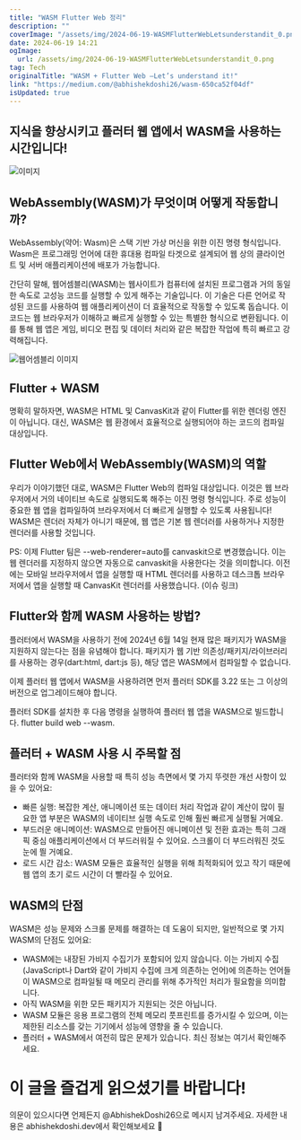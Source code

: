 ```yaml
---
title: "WASM Flutter Web 정리"
description: ""
coverImage: "/assets/img/2024-06-19-WASMFlutterWebLetsunderstandit_0.png"
date: 2024-06-19 14:21
ogImage: 
  url: /assets/img/2024-06-19-WASMFlutterWebLetsunderstandit_0.png
tag: Tech
originalTitle: "WASM + Flutter Web —Let’s understand it!"
link: "https://medium.com/@abhishekdoshi26/wasm-650ca52f04df"
isUpdated: true
---
```






## 지식을 향상시키고 플러터 웹 앱에서 WASM을 사용하는 시간입니다!

![이미지](/assets/img/2024-06-19-WASMFlutterWebLetsunderstandit_0.png)

## WebAssembly(WASM)가 무엇이며 어떻게 작동합니까?

WebAssembly(약어: Wasm)은 스택 기반 가상 머신을 위한 이진 명령 형식입니다. Wasm은 프로그래밍 언어에 대한 휴대용 컴파일 타겟으로 설계되어 웹 상의 클라이언트 및 서버 애플리케이션에 배포가 가능합니다.

<div class="content-ad"></div>

간단히 말해, 웹어셈블리(WASM)는 웹사이트가 컴퓨터에 설치된 프로그램과 거의 동일한 속도로 고성능 코드를 실행할 수 있게 해주는 기술입니다. 이 기술은 다른 언어로 작성된 코드를 사용하여 웹 애플리케이션이 더 효율적으로 작동할 수 있도록 돕습니다. 이 코드는 웹 브라우저가 이해하고 빠르게 실행할 수 있는 특별한 형식으로 변환됩니다. 이를 통해 웹 앱은 게임, 비디오 편집 및 데이터 처리와 같은 복잡한 작업에 특히 빠르고 강력해집니다.

![웹어셈블리 이미지](/assets/img/2024-06-19-WASMFlutterWebLetsunderstandit_1.png)

## Flutter + WASM

명확히 말하자면, WASM은 HTML 및 CanvasKit과 같이 Flutter를 위한 렌더링 엔진이 아닙니다. 대신, WASM은 웹 환경에서 효율적으로 실행되어야 하는 코드의 컴파일 대상입니다.

<div class="content-ad"></div>

## Flutter Web에서 WebAssembly(WASM)의 역할

우리가 이야기했던 대로, WASM은 Flutter Web의 컴파일 대상입니다. 이것은 웹 브라우저에서 거의 네이티브 속도로 실행되도록 해주는 이진 명령 형식입니다. 주로 성능이 중요한 웹 앱을 컴파일하여 브라우저에서 더 빠르게 실행할 수 있도록 사용됩니다!
WASM은 렌더러 자체가 아니기 때문에, 웹 앱은 기본 웹 렌더러를 사용하거나 지정한 렌더러를 사용할 것입니다.

PS: 이제 Flutter 팀은 --web-renderer=auto를 canvaskit으로 변경했습니다. 이는 웹 렌더러를 지정하지 않으면 자동으로 canvaskit을 사용한다는 것을 의미합니다. 이전에는 모바일 브라우저에서 앱을 실행할 때 HTML 렌더러를 사용하고 데스크톱 브라우저에서 앱을 실행할 때 CanvasKit 렌더러를 사용했습니다. (이슈 링크)

## Flutter와 함께 WASM 사용하는 방법?

<div class="content-ad"></div>

플러터에서 WASM을 사용하기 전에 2024년 6월 14일 현재 많은 패키지가 WASM을 지원하지 않는다는 점을 유념해야 합니다. 패키지가 웹 기반 의존성/패키지/라이브러리를 사용하는 경우(dart:html, dart:js 등), 해당 앱은 WASM에서 컴파일할 수 없습니다.

이제 플러터 웹 앱에서 WASM을 사용하려면 먼저 플러터 SDK를 3.22 또는 그 이상의 버전으로 업그레이드해야 합니다.

플러터 SDK를 설치한 후 다음 명령을 실행하여 플러터 웹 앱을 WASM으로 빌드합니다. flutter build web --wasm.

## 플러터 + WASM 사용 시 주목할 점

<div class="content-ad"></div>

플러터와 함께 WASM을 사용할 때 특히 성능 측면에서 몇 가지 뚜렷한 개선 사항이 있을 수 있어요:

- 빠른 실행: 복잡한 계산, 애니메이션 또는 데이터 처리 작업과 같이 계산이 많이 필요한 앱 부분은 WASM의 네이티브 실행 속도로 인해 훨씬 빠르게 실행될 거예요.
- 부드러운 애니메이션: WASM으로 만들어진 애니메이션 및 전환 효과는 특히 그래픽 중심 애플리케이션에서 더 부드러워질 수 있어요. 스크롤이 더 부드러워진 것도 눈에 띌 거예요.
- 로드 시간 감소: WASM 모듈은 효율적인 실행을 위해 최적화되어 있고 작기 때문에 웹 앱의 초기 로드 시간이 더 빨라질 수 있어요.

## WASM의 단점

WASM은 성능 문제와 스크롤 문제를 해결하는 데 도움이 되지만, 일반적으로 몇 가지 WASM의 단점도 있어요:

<div class="content-ad"></div>

- WASM에는 내장된 가비지 수집기가 포함되어 있지 않습니다. 이는 가비지 수집(JavaScript나 Dart와 같이 가비지 수집에 크게 의존하는 언어)에 의존하는 언어들이 WASM으로 컴파일될 때 메모리 관리를 위해 추가적인 처리가 필요함을 의미합니다.
- 아직 WASM을 위한 모든 패키지가 지원되는 것은 아닙니다.
- WASM 모듈은 응용 프로그램의 전체 메모리 풋프린트를 증가시킬 수 있으며, 이는 제한된 리소스를 갖는 기기에서 성능에 영향을 줄 수 있습니다.
- 플러터 + WASM에서 여전히 많은 문제가 있습니다. 최신 정보는 여기서 확인해주세요.

# 이 글을 즐겁게 읽으셨기를 바랍니다!

의문이 있으시다면 언제든지 @AbhishekDoshi26으로 메시지 남겨주세요.
자세한 내용은 abhishekdoshi.dev에서 확인해보세요 💙